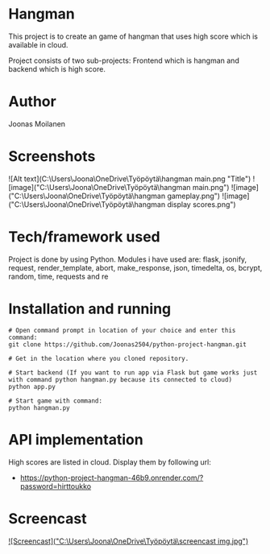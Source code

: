 
# Hangman

This project is to create an game of hangman that uses high score which is available in cloud. 

Project consists of two sub-projects: Frontend which is hangman and backend which is high score.

# Author

Joonas Moilanen

# Screenshots
![Alt text](C:\Users\Joona\OneDrive\Työpöytä\hangman main.png "Title")
![image]("C:\Users\Joona\OneDrive\Työpöytä\hangman main.png")
![image]("C:\Users\Joona\OneDrive\Työpöytä\hangman gameplay.png")
![image]("C:\Users\Joona\OneDrive\Työpöytä\hangman display scores.png")

# Tech/framework used

Project is done by using Python. Modules i have used are: flask, jsonify, request, render_template, abort, make_response, json, timedelta, os, bcrypt, random, time, requests and re
    
# Installation and running

```
# Open command prompt in location of your choice and enter this command:
git clone https://github.com/Joonas2504/python-project-hangman.git

# Get in the location where you cloned repository.

# Start backend (If you want to run app via Flask but game works just with command python hangman.py because its connected to cloud)
python app.py

# Start game with command:
python hangman.py

```

# API implementation

High scores are listed in cloud. Display them by following url:
- https://python-project-hangman-46b9.onrender.com/?password=hirttoukko

# Screencast

[![Screencast]("C:\Users\Joona\OneDrive\Työpöytä\screencast img.jpg")](https://youtu.be/wnpc4Bgc1uQ)